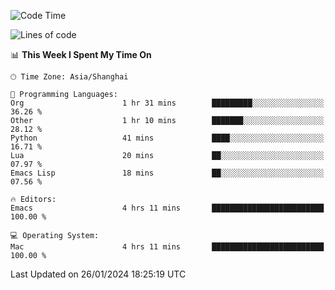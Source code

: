 <!--START_SECTION:waka-->
![Code Time](http://img.shields.io/badge/Code%20Time-1%2C774%20hrs%2011%20mins-blue)

![Lines of code](https://img.shields.io/badge/From%20Hello%20World%20I%27ve%20Written-287.6%20thousand%20lines%20of%20code-blue)

📊 **This Week I Spent My Time On** 

```text
🕑︎ Time Zone: Asia/Shanghai

💬 Programming Languages: 
Org                      1 hr 31 mins        █████████░░░░░░░░░░░░░░░░   36.26 % 
Other                    1 hr 10 mins        ███████░░░░░░░░░░░░░░░░░░   28.12 % 
Python                   41 mins             ████░░░░░░░░░░░░░░░░░░░░░   16.71 % 
Lua                      20 mins             ██░░░░░░░░░░░░░░░░░░░░░░░   07.97 % 
Emacs Lisp               18 mins             ██░░░░░░░░░░░░░░░░░░░░░░░   07.56 % 

🔥 Editors: 
Emacs                    4 hrs 11 mins       █████████████████████████   100.00 % 

💻 Operating System: 
Mac                      4 hrs 11 mins       █████████████████████████   100.00 % 
```


 Last Updated on 26/01/2024 18:25:19 UTC
<!--END_SECTION:waka-->
